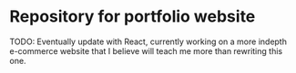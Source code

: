 # Repository for portfolio website
TODO: Eventually update with React, currently working on a more indepth e-commerce website that I believe
will teach me more than rewriting this one. 
